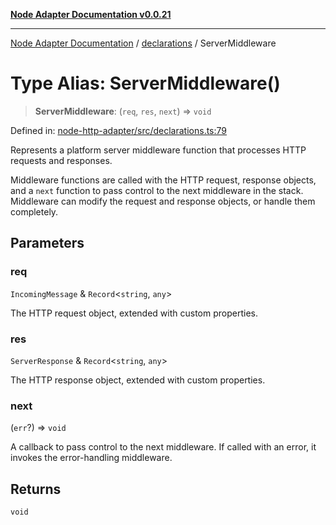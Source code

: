 [**Node Adapter Documentation v0.0.21**](../../README.md)

***

[Node Adapter Documentation](../../modules.md) / [declarations](../README.md) / ServerMiddleware

# Type Alias: ServerMiddleware()

> **ServerMiddleware**: (`req`, `res`, `next`) => `void`

Defined in: [node-http-adapter/src/declarations.ts:79](https://github.com/stonemjs/node-http-adapter/blob/88c1ec7a02e567d3a955b5e02ef59e5d8858f965/src/declarations.ts#L79)

Represents a platform server middleware function that processes HTTP requests and responses.

Middleware functions are called with the HTTP request, response objects, and a `next` function
to pass control to the next middleware in the stack. Middleware can modify the request and
response objects, or handle them completely.

## Parameters

### req

`IncomingMessage` & `Record`\<`string`, `any`\>

The HTTP request object, extended with custom properties.

### res

`ServerResponse` & `Record`\<`string`, `any`\>

The HTTP response object, extended with custom properties.

### next

(`err`?) => `void`

A callback to pass control to the next middleware. If called with an error, it invokes the error-handling middleware.

## Returns

`void`

